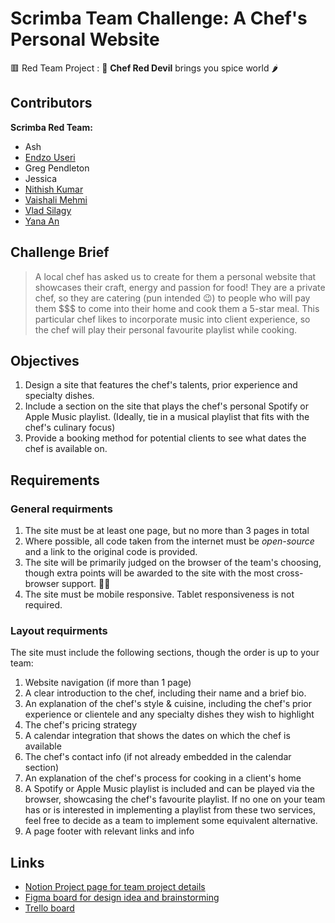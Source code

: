 # Scrimba Team Challenge: A Chef's Personal Website 

🟥 Red Team Project : 👺 **Chef Red Devil** brings you spice world 🌶

## Contributors 
**Scrimba Red Team:**
- Ash
- [Endzo Useri](https://github.com/Endzo-Useri)
- Greg Pendleton
- Jessica
- [Nithish Kumar](https://github.com/NithishKumar-13)
- [Vaishali Mehmi](https://github.com/vm799)
- [Vlad Silagy](https://github.com/vladsilagy)
- [Yana An](https://github.com/yana-an-dev)


## Challenge Brief 
> A local chef has asked us to create for them a personal website that showcases their craft, energy and passion for food! 
> They are a private chef, so they are catering (pun intended 😉) to people who will pay them $$$ to come into their home and cook them a 5-star meal.
> This particular chef likes to incorporate music into client experience, so the chef will play their personal favourite playlist while cooking.

## Objectives

1. Design a site that features the chef's talents, prior experience and specialty dishes.
2. Include a section on the site that plays the chef's personal Spotify or Apple Music playlist. (Ideally, tie in a musical playlist that fits with the chef's culinary focus)
3. Provide a booking method for potential clients to see what dates the chef is available on.

## Requirements

### General requirments
1. The site must be at least one page, but no more than 3 pages in total
2. Where possible, all code taken from the internet must be *open-source* and a link to the original code is provided.
3. The site will be primarily judged on the browser of the team's choosing, though extra points will be awarded to the site with the most cross-browser support. 🤷‍♂️
4. The site must be mobile responsive. Tablet responsiveness is not required.

### Layout requirments
The site must include the following sections, though the order is up to your team:
1. Website navigation (if more than 1 page)
2. A clear introduction to the chef, including their name and a brief bio.
3. An explanation of the chef's style & cuisine, including the chef's prior experience or clientele and any specialty dishes they wish to highlight
4. The chef's pricing strategy
5. A calendar integration that shows the dates on which the chef is available
6. The chef's contact info (if not already embedded in the calendar section)
7. An explanation of the chef's process for cooking in a client's home
8. A Spotify or Apple Music playlist is included and can be played via the browser, showcasing the chef's favourite playlist. If no one on your team has or is interested in implementing a playlist from these two services, feel free to decide as a team to implement some equivalent alternative.
9. A page footer with relevant links and info

## Links 
- [Notion Project page for team project details](https://sore-cup-eae.notion.site/A-Chef-s-Personal-Website-c22cccecdd734af7bee576c8bdfe2c24)
- [Figma board for design idea and brainstorming](https://www.figma.com/file/SbCMa6CsrHBDQAt3ej4xLg/Challenge-1?node-id=0%3A1)
- [Trello board](https://trello.com/b/4tq7614W/red-team)